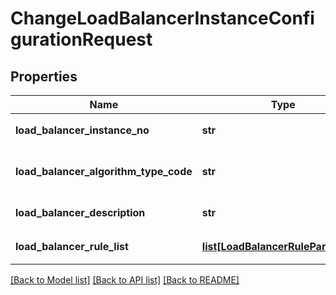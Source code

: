 # ChangeLoadBalancerInstanceConfigurationRequest

## Properties
Name | Type | Description | Notes
------------ | ------------- | ------------- | -------------
**load_balancer_instance_no** | **str** | 로드밸런서인스턴스번호 | 
**load_balancer_algorithm_type_code** | **str** | 로드밸런서알고리즘구분코드 | 
**load_balancer_description** | **str** | 로드밸런서설명 | [optional] 
**load_balancer_rule_list** | [**list[LoadBalancerRuleParameter]**](LoadBalancerRuleParameter.md) | 로드밸런RULE리스트 | 

[[Back to Model list]](../README.md#documentation-for-models) [[Back to API list]](../README.md#documentation-for-api-endpoints) [[Back to README]](../README.md)


